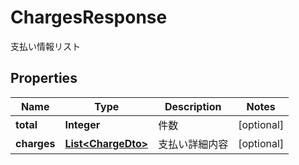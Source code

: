 

# ChargesResponse

支払い情報リスト
## Properties

Name | Type | Description | Notes
------------ | ------------- | ------------- | -------------
**total** | **Integer** | 件数 |  [optional]
**charges** | [**List&lt;ChargeDto&gt;**](ChargeDto.md) | 支払い詳細内容 |  [optional]



